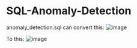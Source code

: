 # SQL-Anomaly-Detection

anomaly_detection.sql can convert this:
![image](https://user-images.githubusercontent.com/49396991/109578643-a96a1f00-7b4b-11eb-82f7-d342a34a5b03.png)

 
 To this:
 ![image](https://user-images.githubusercontent.com/49396991/109578630-a111e400-7b4b-11eb-86bc-b59153c083ff.png)
